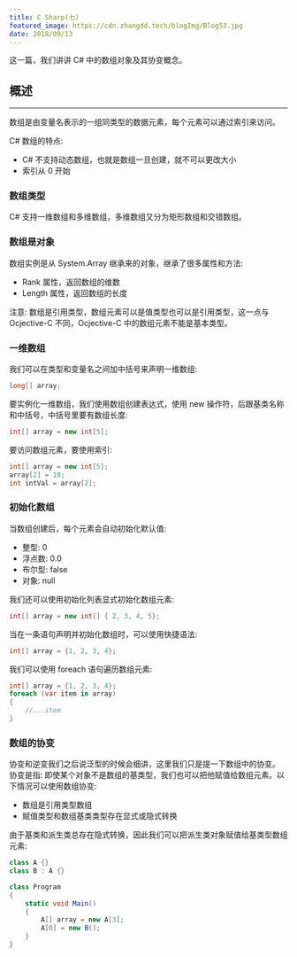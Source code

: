 ```yaml
---
title: C Sharp(七)
featured_image: https://cdn.zhangdd.tech/blogImg/Blog53.jpg
date: 2018/09/13
---
```


这一篇，我们讲讲 C# 中的数组对象及其协变概念。

## 概述
***  
数组是由变量名表示的一组同类型的数据元素，每个元素可以通过索引来访问。

C# 数组的特点: 
- C# 不支持动态数组，也就是数组一旦创建，就不可以更改大小
- 索引从 0 开始

### 数组类型
C# 支持一维数组和多维数组，多维数组又分为矩形数组和交错数组。

### 数组是对象
数组实例是从 System.Array 继承来的对象，继承了很多属性和方法: 
- Rank 属性，返回数组的维数
- Length 属性，返回数组的长度

注意: 数组是引用类型，数组元素可以是值类型也可以是引用类型，这一点与 Ocjective-C 不同，Ocjective-C 中的数组元素不能是基本类型。

### 一维数组
我们可以在类型和变量名之间加中括号来声明一维数组: 
``` csharp
long[] array;
```

要实例化一维数组，我们使用数组创建表达式，使用 new 操作符，后跟基类名称和中括号，中括号里要有数组长度: 
``` csharp
int[] array = new int[5];
```

要访问数组元素，要使用索引: 
``` csharp
int[] array = new int[5];
array[2] = 10;
int intVal = array[2];
```

### 初始化数组
当数组创建后，每个元素会自动初始化默认值: 
- 整型: 0
- 浮点数: 0.0
- 布尔型: false
- 对象: null

我们还可以使用初始化列表显式初始化数组元素: 
``` csharp
int[] array = new int[] { 2, 3, 4, 5};
```

当在一条语句声明并初始化数组时，可以使用快捷语法: 
``` csharp
int[] array = {1, 2, 3, 4};
```

我们可以使用 foreach 语句遍历数组元素: 
``` csharp
int[] array = {1, 2, 3, 4};
foreach (var item in array) 
{
    //...item
}
```

### 数组的协变
协变和逆变我们之后说泛型的时候会细讲，这里我们只是提一下数组中的协变。
协变是指: 即使某个对象不是数组的基类型，我们也可以把他赋值给数组元素。以下情况可以使用数组协变: 
- 数组是引用类型数组
- 赋值类型和数组基类类型存在显式或隐式转换

由于基类和派生类总存在隐式转换，因此我们可以把派生类对象赋值给基类型数组元素: 
``` csharp
class A {}
class B : A {}

class Program
{
    static void Main()
    {
        A[] array = new A[3];
        A[0] = new B();
    }
}
```